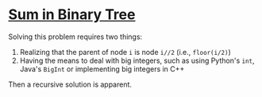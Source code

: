 # [Sum in Binary Tree](https://codeforces.com/problemset/problem/1843/C)

Solving this problem requires two things:
1. Realizing that the parent of node `i` is node `i//2` (i.e., `floor(i/2)`)
2. Having the means to deal with big integers, such as using Python's `int`,
Java's `BigInt` or implementing big integers in C++

Then a recursive solution is apparent.
